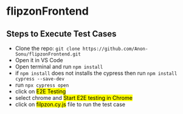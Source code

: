 # flipzonFrontend
## Steps to Execute Test Cases
* Clone the repo: ```git clone https://github.com/Anon-Sonu/flipzonFrontend.git```
* Open it in VS Code
* Open terminal and run ```npm install```
* if ```npm install``` does not installs the cypress then run ```npm install cypress --save-dev```
* run ```npx cypress open```
* click on <mark>E2E Testing</mark>
* select chrome and <mark>Start E2E testing in Chrome</mark>
* click on <mark>filpzon.cy.js</mark> file to run the test case
